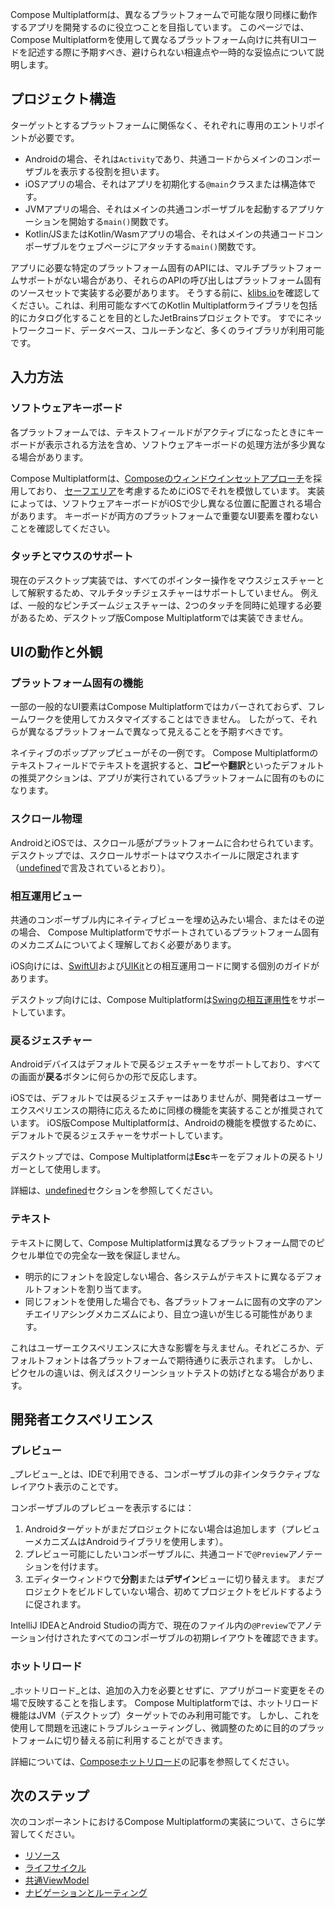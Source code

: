 [//]: # (title: 異なるプラットフォームにおけるデフォルトのUI動作)

Compose Multiplatformは、異なるプラットフォームで可能な限り同様に動作するアプリを開発するのに役立つことを目指しています。
このページでは、Compose Multiplatformを使用して異なるプラットフォーム向けに共有UIコードを記述する際に予期すべき、避けられない相違点や一時的な妥協点について説明します。

## プロジェクト構造

ターゲットとするプラットフォームに関係なく、それぞれに専用のエントリポイントが必要です。

*   Androidの場合、それは`Activity`であり、共通コードからメインのコンポーザブルを表示する役割を担います。
*   iOSアプリの場合、それはアプリを初期化する`@main`クラスまたは構造体です。
*   JVMアプリの場合、それはメインの共通コンポーザブルを起動するアプリケーションを開始する`main()`関数です。
*   Kotlin/JSまたはKotlin/Wasmアプリの場合、それはメインの共通コードコンポーザブルをウェブページにアタッチする`main()`関数です。

アプリに必要な特定のプラットフォーム固有のAPIには、マルチプラットフォームサポートがない場合があり、それらのAPIの呼び出しはプラットフォーム固有のソースセットで実装する必要があります。
そうする前に、[klibs.io](https://klibs.io/)を確認してください。これは、利用可能なすべてのKotlin Multiplatformライブラリを包括的にカタログ化することを目的としたJetBrainsプロジェクトです。
すでにネットワークコード、データベース、コルーチンなど、多くのライブラリが利用可能です。

## 入力方法

### ソフトウェアキーボード

各プラットフォームでは、テキストフィールドがアクティブになったときにキーボードが表示される方法を含め、ソフトウェアキーボードの処理方法が多少異なる場合があります。

Compose Multiplatformは、[Composeのウィンドウインセットアプローチ](https://developer.android.com/develop/ui/compose/system/insets)を採用しており、
[セーフエリア](https://developer.apple.com/documentation/UIKit/positioning-content-relative-to-the-safe-area)を考慮するためにiOSでそれを模倣しています。
実装によっては、ソフトウェアキーボードがiOSで少し異なる位置に配置される場合があります。
キーボードが両方のプラットフォームで重要なUI要素を覆わないことを確認してください。

### タッチとマウスのサポート

現在のデスクトップ実装では、すべてのポインター操作をマウスジェスチャーとして解釈するため、マルチタッチジェスチャーはサポートしていません。
例えば、一般的なピンチズームジェスチャーは、2つのタッチを同時に処理する必要があるため、デスクトップ版Compose Multiplatformでは実装できません。

## UIの動作と外観

### プラットフォーム固有の機能

一部の一般的なUI要素はCompose Multiplatformではカバーされておらず、フレームワークを使用してカスタマイズすることはできません。
したがって、それらが異なるプラットフォームで異なって見えることを予期すべきです。

ネイティブのポップアップビューがその一例です。
Compose Multiplatformのテキストフィールドでテキストを選択すると、**コピー**や**翻訳**といったデフォルトの推奨アクションは、アプリが実行されているプラットフォームに固有のものになります。

### スクロール物理

AndroidとiOSでは、スクロール感がプラットフォームに合わせられています。
デスクトップでは、スクロールサポートはマウスホイールに限定されます（[undefined](#touch-and-mouse-support)で言及されているとおり）。

### 相互運用ビュー

共通のコンポーザブル内にネイティブビューを埋め込みたい場合、またはその逆の場合、
Compose Multiplatformでサポートされているプラットフォーム固有のメカニズムについてよく理解しておく必要があります。

iOS向けには、[SwiftUI](compose-swiftui-integration.md)および[UIKit](compose-uikit-integration.md)との相互運用コードに関する個別のガイドがあります。

デスクトップ向けには、Compose Multiplatformは[Swingの相互運用性](compose-desktop-swing-interoperability.md)をサポートしています。

### 戻るジェスチャー

Androidデバイスはデフォルトで戻るジェスチャーをサポートしており、すべての画面が**戻る**ボタンに何らかの形で反応します。

iOSでは、デフォルトでは戻るジェスチャーはありませんが、開発者はユーザーエクスペリエンスの期待に応えるために同様の機能を実装することが推奨されています。
iOS版Compose Multiplatformは、Androidの機能を模倣するために、デフォルトで戻るジェスチャーをサポートしています。

デスクトップでは、Compose Multiplatformは**Esc**キーをデフォルトの戻るトリガーとして使用します。

詳細は、[undefined](compose-navigation.md#back-gesture)セクションを参照してください。

### テキスト

テキストに関して、Compose Multiplatformは異なるプラットフォーム間でのピクセル単位での完全な一致を保証しません。

*   明示的にフォントを設定しない場合、各システムがテキストに異なるデフォルトフォントを割り当てます。
*   同じフォントを使用した場合でも、各プラットフォームに固有の文字のアンチエイリアシングメカニズムにより、目立つ違いが生じる可能性があります。

これはユーザーエクスペリエンスに大きな影響を与えません。それどころか、デフォルトフォントは各プラットフォームで期待通りに表示されます。
しかし、ピクセルの違いは、例えばスクリーンショットテストの妨げとなる場合があります。

<!-- this should be covered in benchmarking, not as a baseline Compose Multiplatform limitation 
### Initial performance

On iOS, you may notice a delay in the initial performance of individual screens compared to Android.
This can happen because Compose Multiplatform compiles UI shaders on demand.
So, if a particular shader is not cached yet, compiling it may delay rendering of a scene.

This issue affects only the first launch of each screen.
Once all necessary shaders are cached, subsequent launches are not delayed by compilation.
-->

## 開発者エクスペリエンス

### プレビュー

_プレビュー_とは、IDEで利用できる、コンポーザブルの非インタラクティブなレイアウト表示のことです。

コンポーザブルのプレビューを表示するには：

1.  Androidターゲットがまだプロジェクトにない場合は追加します（プレビューメカニズムはAndroidライブラリを使用します）。
2.  プレビュー可能にしたいコンポーザブルに、共通コードで`@Preview`アノテーションを付けます。
3.  エディターウィンドウで**分割**または**デザイン**ビューに切り替えます。
    まだプロジェクトをビルドしていない場合、初めてプロジェクトをビルドするように促されます。

IntelliJ IDEAとAndroid Studioの両方で、現在のファイル内の`@Preview`でアノテーション付けされたすべてのコンポーザブルの初期レイアウトを確認できます。

### ホットリロード

_ホットリロード_とは、追加の入力を必要とせずに、アプリがコード変更をその場で反映することを指します。
Compose Multiplatformでは、ホットリロード機能はJVM（デスクトップ）ターゲットでのみ利用可能です。
しかし、これを使用して問題を迅速にトラブルシューティングし、微調整のために目的のプラットフォームに切り替える前に利用することができます。

詳細については、[Composeホットリロード](compose-hot-reload.md)の記事を参照してください。

## 次のステップ

次のコンポーネントにおけるCompose Multiplatformの実装について、さらに学習してください。
*   [リソース](compose-multiplatform-resources.md)
*   [ライフサイクル](compose-lifecycle.md)
*   [共通ViewModel](compose-viewmodel.md)
*   [ナビゲーションとルーティング](compose-navigation-routing.md)